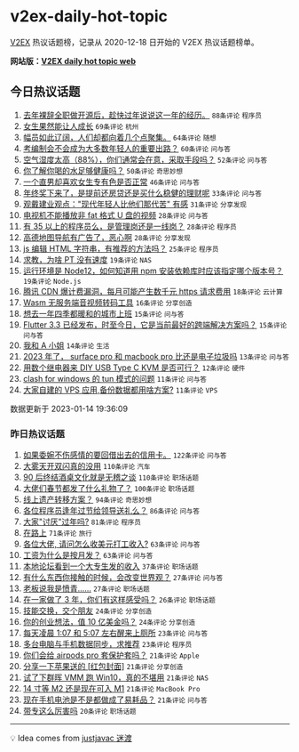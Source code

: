 # v2ex-daily-hot-topic

[V2EX](https://www.v2ex.com/) 热议话题榜，记录从 2020-12-18 日开始的 V2EX 热议话题榜单。

**网站版：[V2EX daily hot topic web](https://boojack.github.io/v2ex-daily-hot-topic-web/)**

## 今日热议话题

<!-- TODAY BEGIN -->

1. [去年裸辞全职做开源后，趁快过年说说这一年的经历。](https://www.v2ex.com/t/908861) `88条评论` `程序员`
1. [女生果然能让人成长](https://www.v2ex.com/t/908887) `69条评论` `杭州`
1. [幅员如此辽阔，人们却都向着几个点聚集。](https://www.v2ex.com/t/908907) `64条评论` `随想`
1. [考编制会不会成为大多数年轻人的重要出路？](https://www.v2ex.com/t/908862) `60条评论` `问与答`
1. [空气湿度太高（88%），你们通常会在意，采取手段吗？](https://www.v2ex.com/t/908860) `52条评论` `问与答`
1. [你了解你喝的水足够健康吗？](https://www.v2ex.com/t/908930) `50条评论` `奇思妙想`
1. [一个直男却喜欢女生专有色是否正常](https://www.v2ex.com/t/908910) `46条评论` `问与答`
1. [年终奖下来了，是提前还房贷还是买什么稳健的理财呢](https://www.v2ex.com/t/908892) `33条评论` `问与答`
1. [观戴建业观点："现代年轻人比他们那代苦" 有感](https://www.v2ex.com/t/908908) `31条评论` `分享发现`
1. [电视机不能播放非 fat 格式 U 盘的视频](https://www.v2ex.com/t/908864) `28条评论` `问与答`
1. [有 35 以上的程序员么，是管理岗还是一线岗？](https://www.v2ex.com/t/908947) `28条评论` `程序员`
1. [高德地图导航有广告了，恶心啊](https://www.v2ex.com/t/908870) `28条评论` `分享发现`
1. [js 编辑 HTML 字符串，有推荐的方法吗？](https://www.v2ex.com/t/908899) `25条评论` `程序员`
1. [求教，为啥 PT 没有速度](https://www.v2ex.com/t/908942) `19条评论` `NAS`
1. [运行环境是 Node12，如何知道用 npm 安装依赖库时应该指定哪个版本号？](https://www.v2ex.com/t/908873) `19条评论` `Node.js`
1. [腾讯 CDN 爆计费漏洞，每月可能产生数千元 https 请求费用](https://www.v2ex.com/t/908877) `18条评论` `云计算`
1. [Wasm 无服务端音视频转码工具](https://www.v2ex.com/t/908890) `16条评论` `分享创造`
1. [想去一年四季都暖和的城市上班](https://www.v2ex.com/t/908962) `15条评论` `问与答`
1. [Flutter 3.3 已经发布，时至今日，它是当前最好的跨端解决方案吗？](https://www.v2ex.com/t/908849) `15条评论` `问与答`
1. [我和 A 小姐](https://www.v2ex.com/t/908879) `14条评论` `生活`
1. [2023 年了， surface pro 和 macbook pro 比还是电子垃圾吗](https://www.v2ex.com/t/908922) `13条评论` `问与答`
1. [用数个继电器来 DIY USB Type C KVM 是否可行？](https://www.v2ex.com/t/908847) `12条评论` `硬件`
1. [clash for windows 的 tun 模式的问题](https://www.v2ex.com/t/908951) `11条评论` `问与答`
1. [大家自建的 VPS 应用,备份数据都用啥方案?](https://www.v2ex.com/t/908918) `11条评论` `VPS`

数据更新于 2023-01-14 19:36:09

<!-- TODAY END -->

### 昨日热议话题

<!-- YESTERDAY BEGIN -->

1. [如果委婉不伤感情的要回借出去的信用卡。](https://www.v2ex.com/t/908644) `122条评论` `问与答`
1. [大雾天开双闪真的没用](https://www.v2ex.com/t/908586) `110条评论` `汽车`
1. [90 后终结酒桌文化就是无稽之谈](https://www.v2ex.com/t/908634) `110条评论` `职场话题`
1. [大佬们春节都发了什么礼物了？](https://www.v2ex.com/t/908672) `100条评论` `职场话题`
1. [线上遗产转移方案？](https://www.v2ex.com/t/908607) `94条评论` `奇思妙想`
1. [各位程序员逢年过节给领导送礼么？](https://www.v2ex.com/t/908629) `86条评论` `问与答`
1. [大家"讨厌"过年吗?](https://www.v2ex.com/t/908695) `81条评论` `程序员`
1. [在路上](https://www.v2ex.com/t/908582) `71条评论` `旅行`
1. [各位大佬, 请问怎么收美元打工收入?](https://www.v2ex.com/t/908587) `63条评论` `问与答`
1. [工资为什么是按月发？](https://www.v2ex.com/t/908658) `63条评论` `问与答`
1. [本地论坛看到一个大专生发的收入](https://www.v2ex.com/t/908766) `37条评论` `职场话题`
1. [有什么东西你接触的时候，会改变世界观？](https://www.v2ex.com/t/908787) `27条评论` `问与答`
1. [老板说我是愤青……](https://www.v2ex.com/t/908660) `27条评论` `职场话题`
1. [在一家做了 3 年，你们有这样感受吗？](https://www.v2ex.com/t/908599) `26条评论` `职场话题`
1. [技能交换，交个朋友](https://www.v2ex.com/t/908641) `24条评论` `分享创造`
1. [你的创业想法，值 10 亿美金吗？](https://www.v2ex.com/t/908595) `24条评论` `分享创造`
1. [每天凌晨 1:07 和 5:07 左右醒来上厕所](https://www.v2ex.com/t/908649) `23条评论` `问与答`
1. [多台电脑与手机数据同步，求推荐](https://www.v2ex.com/t/908640) `23条评论` `程序员`
1. [你们会给 airpods pro 套保护套吗？](https://www.v2ex.com/t/908781) `21条评论` `Apple`
1. [分享一下苹果送的 [红包封面]](https://www.v2ex.com/t/908689) `21条评论` `分享创造`
1. [试了下群晖 VMM 跑 Win10，真的不堪用](https://www.v2ex.com/t/908671) `21条评论` `NAS`
1. [14 寸等 M2 还是现在可入 M1](https://www.v2ex.com/t/908668) `21条评论` `MacBook Pro`
1. [现在手机电池是不是都做成了易耗品？](https://www.v2ex.com/t/908591) `21条评论` `问与答`
1. [带专这么厉害吗](https://www.v2ex.com/t/908735) `20条评论` `职场话题`

<!-- YESTERDAY END -->

---

💡 Idea comes from [justjavac 迷渡](https://github.com/justjavac/)
